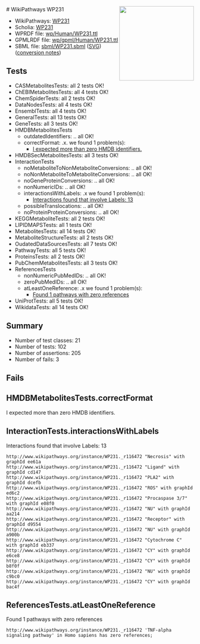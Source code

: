 <img style="float: right; width: 200px" src="../logo.png" />
# WikiPathways WP231

* WikiPathways: [WP231](https://identifiers.org/wikipathways:WP231)
* Scholia: [WP231](https://scholia.toolforge.org/wikipathways/WP231)
* WPRDF file: [wp/Human/WP231.ttl](../wp/Human/WP231.ttl)
* GPMLRDF file: [wp/gpml/Human/WP231.ttl](../wp/gpml/Human/WP231.ttl)
* SBML file: [sbml/WP231.sbml](../sbml/WP231.sbml) ([SVG](../sbml/WP231.svg)) ([conversion notes](../sbml/WP231.txt))

## Tests
* CASMetabolitesTests: all 2 tests OK!
* ChEBIMetabolitesTests: all 4 tests OK!
* ChemSpiderTests: all 2 tests OK!
* DataNodesTests: all 4 tests OK!
* EnsemblTests: all 4 tests OK!
* GeneralTests: all 13 tests OK!
* GeneTests: all 3 tests OK!
* HMDBMetabolitesTests
    * outdatedIdentifiers: .. all OK!
    * correctFormat: .x. we found 1 problem(s):
        * [I expected more than zero HMDB identifiers.](#ad154c1e)
* HMDBSecMetabolitesTests: all 3 tests OK!
* InteractionTests
    * noMetaboliteToNonMetaboliteConversions: .. all OK!
    * noNonMetaboliteToMetaboliteConversions: .. all OK!
    * noGeneProteinConversions: .. all OK!
    * nonNumericIDs: .. all OK!
    * interactionsWithLabels: .x we found 1 problem(s):
        * [Interactions found that involve Labels: 13](#fe97a8bb)
    * possibleTranslocations: .. all OK!
    * noProteinProteinConversions: .. all OK!
* KEGGMetaboliteTests: all 2 tests OK!
* LIPIDMAPSTests: all 1 tests OK!
* MetabolitesTests: all 14 tests OK!
* MetaboliteStructureTests: all 2 tests OK!
* OudatedDataSourcesTests: all 7 tests OK!
* PathwayTests: all 5 tests OK!
* ProteinsTests: all 2 tests OK!
* PubChemMetabolitesTests: all 3 tests OK!
* ReferencesTests
    * nonNumericPubMedIDs: .. all OK!
    * zeroPubMedIDs: .. all OK!
    * atLeastOneReference: .x we found 1 problem(s):
        * [Found 1 pathways with zero references](#35eb778e)
* UniProtTests: all 5 tests OK!
* WikidataTests: all 14 tests OK!


## Summary

* Number of test classes: 21
* Number of tests: 102
* Number of assertions: 205
* Number of fails: 3

## Fails

<a name="ad154c1e" />

## HMDBMetabolitesTests.correctFormat

I expected more than zero HMDB identifiers.
<a name="fe97a8bb" />

## InteractionTests.interactionsWithLabels

Interactions found that involve Labels: 13
```
http://www.wikipathways.org/instance/WP231._r116472 "Necrosis" with graphId ee61a
http://www.wikipathways.org/instance/WP231._r116472 "Ligand" with graphId cd147
http://www.wikipathways.org/instance/WP231._r116472 "PLA2" with graphId dcefb
http://www.wikipathways.org/instance/WP231._r116472 "ROS" with graphId ed6c2
http://www.wikipathways.org/instance/WP231._r116472 "Procaspase 3/7" with graphId e08f0
http://www.wikipathways.org/instance/WP231._r116472 "NU" with graphId aa214
http://www.wikipathways.org/instance/WP231._r116472 "Receptor" with graphId d9554
http://www.wikipathways.org/instance/WP231._r116472 "NU" with graphId a900b
http://www.wikipathways.org/instance/WP231._r116472 "Cytochrome C" with graphId eb337
http://www.wikipathways.org/instance/WP231._r116472 "CY" with graphId e6ce8
http://www.wikipathways.org/instance/WP231._r116472 "CY" with graphId b8f0f
http://www.wikipathways.org/instance/WP231._r116472 "NU" with graphId c9bc0
http://www.wikipathways.org/instance/WP231._r116472 "CY" with graphId bac4f
```

<a name="35eb778e" />

## ReferencesTests.atLeastOneReference

Found 1 pathways with zero references
```
http://www.wikipathways.org/instance/WP231._r116472 'TNF-alpha signaling pathway' in Homo sapiens has zero references; 
```

